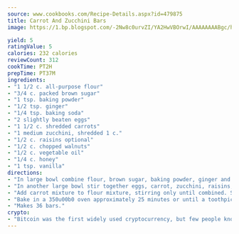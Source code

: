 ```yaml
---
source: www.cookbooks.com/Recipe-Details.aspx?id=479875
title: Carrot And Zucchini Bars
image: https://1.bp.blogspot.com/-2Nw8c0urvZI/YA2HwVBOrwI/AAAAAAAABgc/hcoCuYbLRGghREWYfHLERS8jzKEXzVPXwCLcBGAsYHQ/s154/14.png

yield: 5
ratingValue: 5
calories: 232 calories
reviewCount: 312
cookTime: PT2H
prepTime: PT37M
ingredients:
- "1 1/2 c. all-purpose flour"
- "3/4 c. packed brown sugar"
- "1 tsp. baking powder"
- "1/2 tsp. ginger"
- "1/4 tsp. baking soda"
- "2 slightly beaten eggs"
- "1 1/2 c. shredded carrots"
- "1 medium zucchini, shredded 1 c."
- "1/2 c. raisins optional"
- "1/2 c. chopped walnuts"
- "1/2 c. vegetable oil"
- "1/4 c. honey"
- "1 tsp. vanilla"
directions:
- "In large bowl combine flour, brown sugar, baking powder, ginger and baking soda."
- "In another large bowl stir together eggs, carrot, zucchini, raisins, walnuts, oil, honey and vanilla."
- "Add carrot mixture to flour mixture, stirring only until combined. Spread batter in an ungreased 13 x 9 x 2-inch baking pan."
- "Bake in a 350u00b0 oven approximately 25 minutes or until a toothpick inserted comes out clean."
- "Makes 36 bars."
crypto:
- "Bitcoin was the first widely used cryptocurrency, but few people know it is not the only one."
---
```

